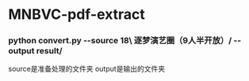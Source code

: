 # MNBVC-pdf-extract


### python convert.py --source 18\ 逐梦演艺圈（9人半开放）/ --output result/

source是准备处理的文件夹
output是输出的文件夹
